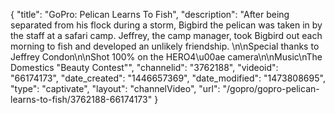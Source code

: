 {
    "title": "GoPro: Pelican Learns To Fish",
    "description": "After being separated from his flock during a storm, Bigbird the pelican was taken in by the staff at a safari camp.  Jeffrey, the camp manager, took Bigbird out each morning to fish and developed an unlikely friendship.  \n\nSpecial thanks to Jeffrey Condon\n\nShot 100% on the HERO4\u00ae camera\n\nMusic\nThe Domestics \"Beauty Contest\"",
    "channelid": "3762188",
    "videoid": "66174173",
    "date_created": "1446657369",
    "date_modified": "1473808695",
    "type": "captivate",
    "layout": "channelVideo",
    "url": "\/gopro\/gopro-pelican-learns-to-fish\/3762188-66174173"
}